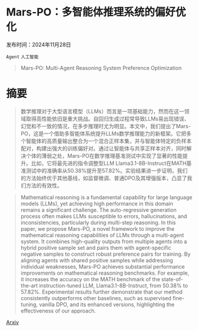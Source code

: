 # Mars-PO：多智能体推理系统的偏好优化

发布时间：2024年11月28日

`Agent` `人工智能`

> Mars-PO: Multi-Agent Reasoning System Preference Optimization

# 摘要

> 数学推理对于大型语言模型（LLMs）而言是一项基础能力，然而在这一领域取得高性能依旧是重大挑战。自回归生成过程常导致LLMs易出现错误、幻觉和不一致的情况，在多步推理时尤为明显。本文中，我们提出了Mars-PO，这是一个借助多智能体系统提升LLMs数学推理能力的新框架。它把多个智能体的高质量输出整合为一个混合正样本集，并与智能体特定的负样本配对，构建出强大的训练偏好对。通过让智能体与共享正样本对齐，同时解决个体的薄弱之处，Mars-PO在数学推理基准测试中实现了显著的性能提升。比如，它将最先进的指令调整型LLM Llama3.1-8B-Instruct在MATH基准测试中的准确率从50.38%提升至57.82%。实验结果进一步证明，我们的方法始终优于其他基线，如监督微调、普通DPO及其增强版本，凸显了我们方法的有效性。

> Mathematical reasoning is a fundamental capability for large language models (LLMs), yet achieving high performance in this domain remains a significant challenge. The auto-regressive generation process often makes LLMs susceptible to errors, hallucinations, and inconsistencies, particularly during multi-step reasoning. In this paper, we propose Mars-PO, a novel framework to improve the mathematical reasoning capabilities of LLMs through a multi-agent system. It combines high-quality outputs from multiple agents into a hybrid positive sample set and pairs them with agent-specific negative samples to construct robust preference pairs for training. By aligning agents with shared positive samples while addressing individual weaknesses, Mars-PO achieves substantial performance improvements on mathematical reasoning benchmarks. For example, it increases the accuracy on the MATH benchmark of the state-of-the-art instruction-tuned LLM, Llama3.1-8B-Instruct, from 50.38% to 57.82%. Experimental results further demonstrate that our method consistently outperforms other baselines, such as supervised fine-tuning, vanilla DPO, and its enhanced versions, highlighting the effectiveness of our approach.

[Arxiv](https://arxiv.org/abs/2411.19039)